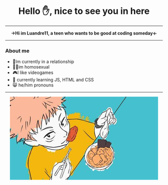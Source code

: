 <h1 align="center"> Hello ✋, nice to see you in here </h1>

<hr>
<p align="center"> <b> →Hi im Luandre11, a teen who wants to be good at coding someday← </b> </p>
<hr>

 ### About me
- 🙂Im currently in a relationship 
- 🏳️‍🌈im homosexual
- 🎮I like videogames
- 🌱 currently learning JS, HTML and CSS
- 😸 he/him pronouns


<hr>
<p align="center">
<img src="https://github.com/Luandre11/Luandre11/blob/main/images/ending_jujutsu.jpeg" alt="dumbImage">
</p>
